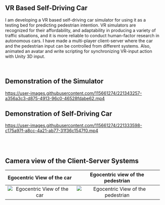 ## VR Based Self-Driving Car


I am developing a VR based self-driving car simulator for using it as a testing bed for predicting pedestrian intention. 
VR simulators are recognized for their affordability, and adaptability in producing a variety of traffic situations, 
and it is more reliable to conduct human-factor research in autonomous cars. 
I have made a multi-player client-server where the car and the pedestrian input can be controlled from different systems.
Also, animated an avatar and write scripting for synchronizing VR-input action with Unity 3D input.

</br>


## Demonstration of the Simulator





https://user-images.githubusercontent.com/115661274/221343257-a356a3c3-d875-4913-96c0-46528fdabe62.mp4






## Demonstration of Self-Driving Car



https://user-images.githubusercontent.com/115661274/221333598-c175a97f-a8cc-4a21-ab77-31f36c1547f0.mp4

</br>
</br>


## Camera view of the Client-Server Systems

Egocentric View of the car            |  Egocentric view of the pedestrian
:-------------------------:|:-------------------------:
![Egocentric View of the car](https://user-images.githubusercontent.com/115661274/221333624-dac2659a-2939-4344-91a2-d0097f724cf7.png) |  ![Egocentric View of the pedestrian](https://user-images.githubusercontent.com/115661274/221333627-8ef09546-4d8f-468e-9ce8-9c94ba8782b1.png)



